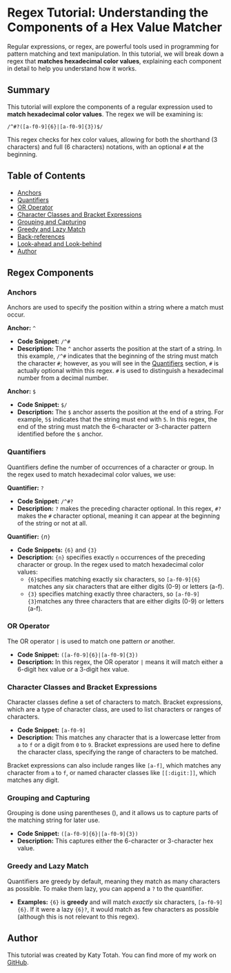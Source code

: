# Regex Tutorial: Understanding the Components of a Hex Value Matcher

Regular expressions, or regex, are powerful tools used in programming for pattern matching and text manipulation. In this tutorial, we will break down a regex that **matches hexadecimal color values**, explaining each component in detail to help you understand how it works.


## Summary

This tutorial will explore the components of a regular expression used to **match hexadecimal color values**. The regex we will be examining is:

`/^#?([a-f0-9]{6}|[a-f0-9]{3})$/`

This regex checks for hex color values, allowing for both the shorthand (3 characters) and full (6 characters) notations, with an optional `#` at the beginning.

## Table of Contents

- [Anchors](#anchors)
- [Quantifiers](#quantifiers)
- [OR Operator](#or-operator)
- [Character Classes and Bracket Expressions](#character-classes-and-bracket-expressions)
- [Grouping and Capturing](#grouping-and-capturing)
- [Greedy and Lazy Match](#greedy-and-lazy-match)
- [Back-references](#back-references)
- [Look-ahead and Look-behind](#look-ahead-and-look-behind)
- [Author](#author)

## Regex Components

### Anchors

Anchors are used to specify the position within a string where a match must occur.

**Anchor:** `^`

  - **Code Snippet:** `/^#`
  - **Description:** The `^` anchor asserts the position at the start of a string. In this example, `/^#` indicates that the beginning of the string must match the character `#`; however, as you will see in the [Quantifiers](#quantifiers) section, `#` is actually optional within this regex. `#` is used to distinguish a hexadecimal number from a decimal number. 

**Anchor:** `$`

 - **Code Snippet:** `$/`
 - **Description:**  The `$` anchor asserts the position at the end of a string. For example, `5$` indicates that the string must end with `5`. In this regex, the end of the string must match the 6-character or 3-character pattern identified before the `$` anchor.

### Quantifiers

Quantifiers define the number of occurrences of a character or group. In the regex used to match hexadecimal color values, we use:

**Quantifier:** `?`

  - **Code Snippet:** `/^#?`
  - **Description:** `?` makes the preceding character optional. In this regex, `#?` makes the `#` character optional, meaning it can appear at the beginning of the string or not at all.

**Quantifier:** `{`_n_`}`

  - **Code Snippets:** `{6}` and `{3}`
  - **Description:** `{n}` specifies exactly `n` occurrences of the preceding character or group. In the regex used to match hexadecimal color values:
    - `{6}`specifies matching exactly six characters, so `[a-f0-9]{6}` matches any six characters that are either digits (0-9) or letters (a-f).
    - `{3}` specifies matching exactly three characters, so `[a-f0-9]{3}`matches any three characters that are either digits (0-9) or letters (a-f).

### OR Operator

The OR operator `|` is used to match one pattern _or_ another. 

  - **Code Snippet:** `([a-f0-9]{6}|[a-f0-9]{3})`
  - **Description:** In this regex, the OR operator `|` means it will match either a 6-digit hex value _or_ a 3-digit hex value.

### Character Classes and Bracket Expressions

Character classes define a set of characters to match. Bracket expressions, which are a type of character class, are used to list characters or ranges of characters.

  - **Code Snippet:** `[a-f0-9]`
  - **Description:** This matches any character that is a lowercase letter from `a` to `f` or a digit from `0` to `9`. Bracket expressions are used here to define the character class, specifying the range of characters to be matched.

Bracket expressions can also include ranges like `[a-f]`, which matches any character from `a` to `f`, or named character classes like `[[:digit:]]`, which matches any digit.

### Grouping and Capturing

Grouping is done using parentheses (), and it allows us to capture parts of the matching string for later use.

  - **Code Snippet:** `([a-f0-9]{6}|[a-f0-9]{3})` 
  - **Description:** This captures either the 6-character or 3-character hex value.

### Greedy and Lazy Match

Quantifiers are greedy by default, meaning they match as many characters as possible. To make them lazy, you can append a `?` to the quantifier.

- **Examples:** `{6}` is **greedy** and will match _exactly_ six characters, `[a-f0-9]{6}`. If it were a lazy `{6}?`, it would match as few characters as possible (although this is not relevant to this regex). 


## Author

This tutorial was created by Katy Totah. You can find more of my work on [GitHub](https://github.com/ktotah).